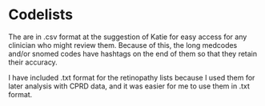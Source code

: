 # Codelists

The are in .csv format at the suggestion of Katie for easy access for any clinician who might review them. Because of this, the long medcodes and/or snomed codes have hashtags on the end of them so that they retain their accuracy.

I have included .txt format for the retinopathy lists because I used them for later analysis with CPRD data, and it was easier for me to use them in .txt format.
